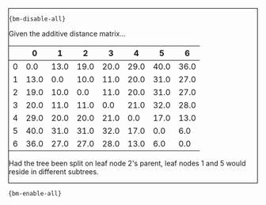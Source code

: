 <div style="border:1px solid black;">

`{bm-disable-all}`

Given the additive distance matrix...

<table>
<thead><tr>
<th></th>
<th>0</th>
<th>1</th>
<th>2</th>
<th>3</th>
<th>4</th>
<th>5</th>
<th>6</th>
</tr></thead>
<tbody>
<tr>
<td>0</td>
<td>0.0</td>
<td>13.0</td>
<td>19.0</td>
<td>20.0</td>
<td>29.0</td>
<td>40.0</td>
<td>36.0</td>
</tr>
<tr>
<td>1</td>
<td>13.0</td>
<td>0.0</td>
<td>10.0</td>
<td>11.0</td>
<td>20.0</td>
<td>31.0</td>
<td>27.0</td>
</tr>
<tr>
<td>2</td>
<td>19.0</td>
<td>10.0</td>
<td>0.0</td>
<td>11.0</td>
<td>20.0</td>
<td>31.0</td>
<td>27.0</td>
</tr>
<tr>
<td>3</td>
<td>20.0</td>
<td>11.0</td>
<td>11.0</td>
<td>0.0</td>
<td>21.0</td>
<td>32.0</td>
<td>28.0</td>
</tr>
<tr>
<td>4</td>
<td>29.0</td>
<td>20.0</td>
<td>20.0</td>
<td>21.0</td>
<td>0.0</td>
<td>17.0</td>
<td>13.0</td>
</tr>
<tr>
<td>5</td>
<td>40.0</td>
<td>31.0</td>
<td>31.0</td>
<td>32.0</td>
<td>17.0</td>
<td>0.0</td>
<td>6.0</td>
</tr>
<tr>
<td>6</td>
<td>36.0</td>
<td>27.0</td>
<td>27.0</td>
<td>28.0</td>
<td>13.0</td>
<td>6.0</td>
<td>0.0</td>
</tr>
</tbody>
</table>

Had the tree been split on leaf node 2's parent, leaf nodes 1 and 5 would reside in 
different subtrees.

</div>

`{bm-enable-all}`

